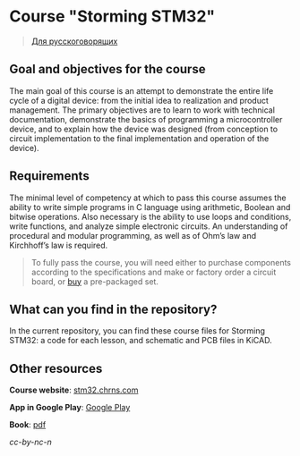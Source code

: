 # Course "Storming STM32"

> [Для русскоговорящих](https://github.com/chrns/stm32/blob/master/README-EN.md)

## Goal and objectives for the course

The main goal of this course is an attempt to demonstrate the entire life cycle of a digital device: from the initial idea to realization and product management.  The primary objectives are to learn to work with technical documentation, demonstrate the basics of programming a microcontroller device, and to explain how the device was designed (from conception to circuit implementation to the final implementation and operation of the device).

## Requirements
The minimal level of competency at which to pass this course assumes the ability to write simple programs in C language using arithmetic, Boolean and bitwise operations. Also necessary is the ability to use loops and conditions, write functions, and analyze simple electronic circuits. An understanding of procedural and modular programming, as well as of Ohm’s law and Kirchhoff’s law is required.

>To fully pass the course, you will need either to purchase components according to the specifications and make or factory order a circuit board, or [buy](http://stm32.chrns.com/#donate) a pre-packaged set.

## What can you find in the repository?
In the current repository, you can find these course files for Storming STM32: a code for each lesson, and schematic and PCB files in KiCAD.

## Other resources

**Course website**: [stm32.chrns.com](stm32.chrns.com)

**App in Google Play**: [Google Play](https://play.google.com/store/apps/details?id=com.chrns.wi_ficlock)

**Book**: [pdf](https://dl.dropboxusercontent.com/u/6399345/blog/stm32/stroming_stm32.pdf)

*cc-by-nc-n*